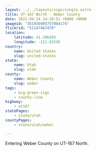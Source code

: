 ```yaml
---
layout: ../../layouts/sign/single.astro
title: UT-167 North - Weber County
date: 2021-04-24 14:10:51 +0000 +0000
imageid: "351936905757084174"
flickrid: "51147467479"
location:
    latitude: 41.206493
    longitude: -111.81545
country:
    name: United States
    slug: united-states
state:
    name: Utah
    slug: utah
county:
    name: Weber County
    slug: weber
tags:
    - big-green-sign
    - county-line
highway:
    - ut167
statePages:
    - state/utah
countyPages:
    - state/utah/weber

---
```

Entering Weber County on UT-167 North.